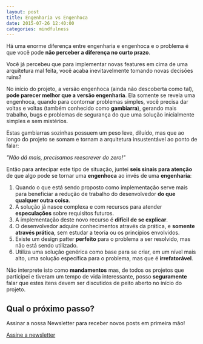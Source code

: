 ```yaml
---
layout: post
title: Engenharia vs Engenhoca
date: 2015-07-26 12:40:00
categories: mindfulness
---
```


Há uma enorme diferença entre engenharia e engenhoca e o problema é que você pode **não perceber a diferença no curto prazo**.

<div class="post-impact-1">
    <p>Você já percebeu que para implementar novas features em cima de uma arquitetura mal feita, você acaba inevitavelmente tomando novas decisões ruins?</p>
</div>

No início do projeto, a versão engenhoca (ainda não descoberta como tal), **pode parecer melhor que a versão engenharia**. Ela somente se revela uma engenhoca, quando para contornar problemas simples, você precisa dar voltas e voltas (também conhecido como **gambiarra**), gerando mais trabalho, bugs e problemas de segurança do que uma solução inicialmente simples e sem mistérios.

Estas gambiarras sozinhas possuem um peso leve, diluído, mas que ao longo do projeto se somam e tornam a arquitetura insustentável ao ponto de falar:

<div class="post-impact-1">
    <p><i>"Não dá mais, precisamos reescrever do zero!"</i></p>
</div>


Então para antecipar este tipo de situação, juntei **seis sinais para atenção** de que algo pode se tornar uma **engenhoca** ao invés de uma **engenharia**:

1. Quando o que está sendo proposto como implementação serve mais para beneficiar a redução de trabalho do desenvolvedor **do que qualquer outra coisa**.
2. A solução já nasce complexa e com recursos para atender **especulações** sobre requisitos futuros.
3. A implementação deste novo recurso é **difícil de se explicar**.
4. O desenvolvedor adquire conhecimentos através da prática, e **somente através prática**, sem estudar a teoria ou os princípios envolvidos.
5. Existe um design patter **perfeito** para o problema a ser resolvido, mas não está sendo utilizado.
6. Utiliza uma solução genérica como base para se criar, em um nível mais alto, uma solução específica para o problema, mas que é **irrefatorável**.

Não interprete isto como **mandamentos** mas, de todos os projetos que participei e tiveram um tempo de vida interessante, posso **seguramente** falar que estes itens devem ser discutidos de peito aberto no início do projeto.

## Qual o próximo passo?

Assinar a nossa Newsletter para receber novos posts em primeira mão!
<div class="margin-top--2">
  <a class="button button-border button-medium" href="#newsletter">
    Assine a newsletter
  </a>
</div>